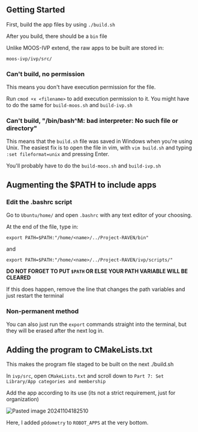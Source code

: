 ## Getting Started

First, build the app files by using `./build.sh`

After you build, there should be a `bin` file

Unlike MOOS-IVP extend, the raw apps to be built are stored in:
```
moos-ivp/ivp/src/
```

### Can't build, no permission

This means you don't have execution permission for the file.

Run `cmod +x <filename>` to add execution permission to it. You might have to do the same for `build-moos.sh` and `build-ivp.sh`

### Can't build, "/bin/bash^M: bad interpreter: No such file or directory"

This means that the `build.sh` file was saved in Windows when you're using Unix. The easiest fix is to open the file in vim, with `vim build.sh` and typing `:set fileformat=unix` and pressing Enter.

You'll probably have to do the `build-moos.sh` and `build-ivp.sh` 


## Augmenting the $PATH to include apps

### Edit the .bashrc script

Go to `Ubuntu/home/` and open `.bashrc` with any text editor of your choosing.

At the end of the file, type in:
```
export PATH=$PATH:"/home/<name>/../Project-RAVEN/bin"
```
and
```
export PATH=$PATH:"/home/<name>/../Project-RAVEN/ivp/scripts/"
```

**DO NOT FORGET TO PUT `$PATH` OR ELSE YOUR PATH VARIABLE WILL BE CLEARED**

If this does happen, remove the line that changes the path variables and just restart the terminal 

### Non-permanent method

You can also just run the `export` commands straight into the terminal, but they will be erased after the next log in.

## Adding the program to CMakeLists.txt

This makes the program file staged to be built on the next ./build.sh

In `ivp/src`, open `CMakeLists.txt` and scroll down to `Part 7: Set Library/App categories and membership`

Add the app according to its use (its not a strict requirement, just for organization)

![Pasted image 20241104182510](https://github.com/user-attachments/assets/3948c9b1-f631-48f4-ba6c-645e76673f0f)

Here, I added `pOdometry` to `ROBOT_APPS` at the very bottom.

